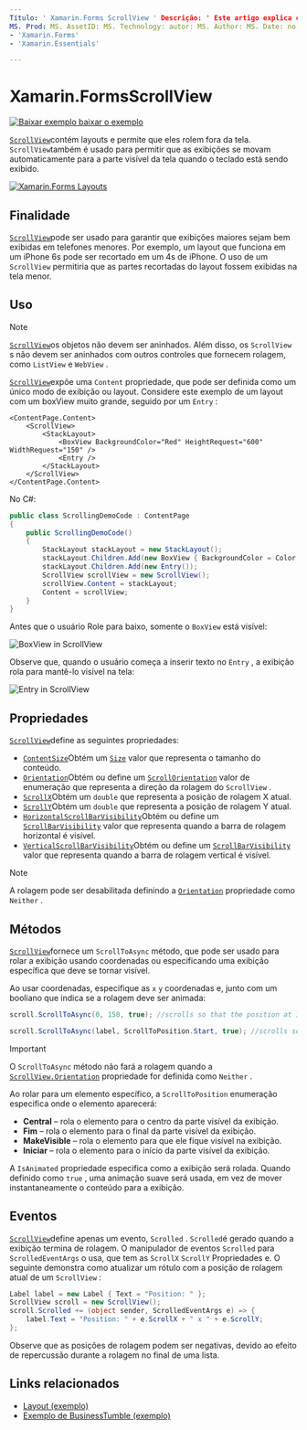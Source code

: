 ```yaml
---
Título: ' Xamarin.Forms ScrollView ' Descrição: ' Este artigo explica como usar a Xamarin.Forms classe ScrollView para apresentar layouts que não cabem em apenas uma tela e que têm espaço para o teclado. '
MS. Prod: MS. AssetID: MS. Technology: autor: MS. Author: MS. Date: no-loc:
- 'Xamarin.Forms'
- 'Xamarin.Essentials'

---
```


# <a name="xamarinforms-scrollview"></a>Xamarin.FormsScrollView

[![Baixar exemplo ](~/media/shared/download.png) baixar o exemplo](https://docs.microsoft.com/samples/xamarin/xamarin-forms-samples/userinterface-layout)

[`ScrollView`](xref:Xamarin.Forms.ScrollView)contém layouts e permite que eles rolem fora da tela. `ScrollView`também é usado para permitir que as exibições se movam automaticamente para a parte visível da tela quando o teclado está sendo exibido.

[![](scroll-view-images/layouts-sml.png "Xamarin.Forms Layouts")](scroll-view-images/layouts.png#lightbox "Xamarin.Forms Layouts")

## <a name="purpose"></a>Finalidade

[`ScrollView`](xref:Xamarin.Forms.ScrollView)pode ser usado para garantir que exibições maiores sejam bem exibidas em telefones menores. Por exemplo, um layout que funciona em um iPhone 6s pode ser recortado em um 4s de iPhone. O uso de um `ScrollView` permitiria que as partes recortadas do layout fossem exibidas na tela menor.

## <a name="usage"></a>Uso

> [!NOTE]
> [`ScrollView`](xref:Xamarin.Forms.ScrollView)os objetos não devem ser aninhados. Além disso, os `ScrollView` s não devem ser aninhados com outros controles que fornecem rolagem, como `ListView` e `WebView` .

[`ScrollView`](xref:Xamarin.Forms.ScrollView)expõe uma `Content` propriedade, que pode ser definida como um único modo de exibição ou layout. Considere este exemplo de um layout com um boxView muito grande, seguido por um `Entry` :

```xaml
<ContentPage.Content>
    <ScrollView>
        <StackLayout>
            <BoxView BackgroundColor="Red" HeightRequest="600" WidthRequest="150" />
            <Entry />
        </StackLayout>
    </ScrollView>
</ContentPage.Content>
```

No C#:

```csharp
public class ScrollingDemoCode : ContentPage
{
    public ScrollingDemoCode()
    {
        StackLayout stackLayout = new StackLayout();
        stackLayout.Children.Add(new BoxView { BackgroundColor = Color.Red, HeightRequest = 600, WidthRequest = 150 });
        stackLayout.Children.Add(new Entry());
        ScrollView scrollView = new ScrollView();
        scrollView.Content = stackLayout;
        Content = scrollView;
    }
}
```

Antes que o usuário Role para baixo, somente o `BoxView` está visível:

![](scroll-view-images/scroll-start.png "BoxView in ScrollView")

Observe que, quando o usuário começa a inserir texto no `Entry` , a exibição rola para mantê-lo visível na tela:

![](scroll-view-images/scroll-end.png "Entry in ScrollView")

## <a name="properties"></a>Propriedades

[`ScrollView`](xref:Xamarin.Forms.ScrollView)define as seguintes propriedades:

- [`ContentSize`](xref:Xamarin.Forms.ScrollView.ContentSizeProperty)Obtém um [`Size`](xref:Xamarin.Forms.Size) valor que representa o tamanho do conteúdo.
- [`Orientation`](xref:Xamarin.Forms.ScrollView.OrientationProperty)Obtém ou define um [`ScrollOrientation`](xref:Xamarin.Forms.ScrollOrientation) valor de enumeração que representa a direção da rolagem do `ScrollView` .
- [`ScrollX`](xref:Xamarin.Forms.ScrollView.ScrollXProperty)Obtém um `double` que representa a posição de rolagem X atual.
- [`ScrollY`](xref:Xamarin.Forms.ScrollView.ScrollYProperty)Obtém um `double` que representa a posição de rolagem Y atual.
- [`HorizontalScrollBarVisibility`](xref:Xamarin.Forms.ScrollView.HorizontalScrollBarVisibilityProperty)Obtém ou define um [`ScrollBarVisibility`](xref:Xamarin.Forms.ScrollBarVisibility) valor que representa quando a barra de rolagem horizontal é visível.
- [`VerticalScrollBarVisibility`](xref:Xamarin.Forms.ScrollView.VerticalScrollBarVisibilityProperty)Obtém ou define um [`ScrollBarVisibility`](xref:Xamarin.Forms.ScrollBarVisibility) valor que representa quando a barra de rolagem vertical é visível.

> [!NOTE]
> A rolagem pode ser desabilitada definindo a [`Orientation`](xref:Xamarin.Forms.ScrollView.OrientationProperty) propriedade como `Neither` .

## <a name="methods"></a>Métodos

[`ScrollView`](xref:Xamarin.Forms.ScrollView)fornece um `ScrollToAsync` método, que pode ser usado para rolar a exibição usando coordenadas ou especificando uma exibição específica que deve se tornar visível.

Ao usar coordenadas, especifique as `x` `y` coordenadas e, junto com um booliano que indica se a rolagem deve ser animada:

```csharp
scroll.ScrollToAsync(0, 150, true); //scrolls so that the position at 150px from the top is visible

scroll.ScrollToAsync(label, ScrollToPosition.Start, true); //scrolls so that the label is at the start of the list
```

> [!IMPORTANT]
> O `ScrollToAsync` método não fará a rolagem quando a [`ScrollView.Orientation`](xref:Xamarin.Forms.ScrollView.OrientationProperty) propriedade for definida como `Neither` .

Ao rolar para um elemento específico, a `ScrollToPosition` enumeração especifica onde o elemento aparecerá:

- **Central** &ndash; rola o elemento para o centro da parte visível da exibição.
- **Fim** &ndash; rola o elemento para o final da parte visível da exibição.
- **MakeVisible** &ndash; rola o elemento para que ele fique visível na exibição.
- **Iniciar** &ndash; rola o elemento para o início da parte visível da exibição.

A `IsAnimated` propriedade especifica como a exibição será rolada. Quando definido como `true` , uma animação suave será usada, em vez de mover instantaneamente o conteúdo para a exibição.

## <a name="events"></a>Eventos

[`ScrollView`](xref:Xamarin.Forms.ScrollView)define apenas um evento, `Scrolled` . `Scrolled`é gerado quando a exibição termina de rolagem. O manipulador de eventos `Scrolled` para `ScrolledEventArgs` o usa, que tem as `ScrollX` `ScrollY` Propriedades e. O seguinte demonstra como atualizar um rótulo com a posição de rolagem atual de um `ScrollView` :

```csharp
Label label = new Label { Text = "Position: " };
ScrollView scroll = new ScrollView();
scroll.Scrolled += (object sender, ScrolledEventArgs e) => {
    label.Text = "Position: " + e.ScrollX + " x " + e.ScrollY;
};
```

Observe que as posições de rolagem podem ser negativas, devido ao efeito de repercussão durante a rolagem no final de uma lista.

## <a name="related-links"></a>Links relacionados

- [Layout (exemplo)](https://docs.microsoft.com/samples/xamarin/xamarin-forms-samples/userinterface-layout)
- [Exemplo de BusinessTumble (exemplo)](https://docs.microsoft.com/samples/xamarin/xamarin-forms-samples/userinterface-businesstumble)
